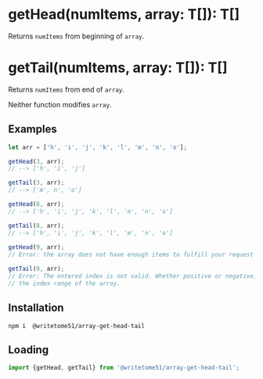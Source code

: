 # getHead<T>(numItems, array: T[]): T[]

Returns `numItems` from beginning of `array`.

# getTail<T>(numItems, array: T[]): T[]  

Returns `numItems` from end of `array`.

Neither function modifies `array`.  

## Examples
```js
let arr = ['h', 'i', 'j', 'k', 'l', 'm', 'n', 'o'];

getHead(3, arr);  
// --> ['h', 'i', 'j']

getTail(3, arr);  
// --> ['m', n', 'o']

getHead(8, arr);
// --> ['h', 'i', 'j', 'k', 'l', 'm', 'n', 'o']

getTail(8, arr);
// --> ['h', 'i', 'j', 'k', 'l', 'm', 'n', 'o']
    
getHead(9, arr);
// Error: the array does not have enough items to fulfill your request

getTail(9, arr);
// Error: The entered index is not valid. Whether positive or negative, it exceeds 
// the index range of the array.
```

## Installation
`npm i  @writetome51/array-get-head-tail`


## Loading
```js
import {getHead, getTail} from '@writetome51/array-get-head-tail';
```
